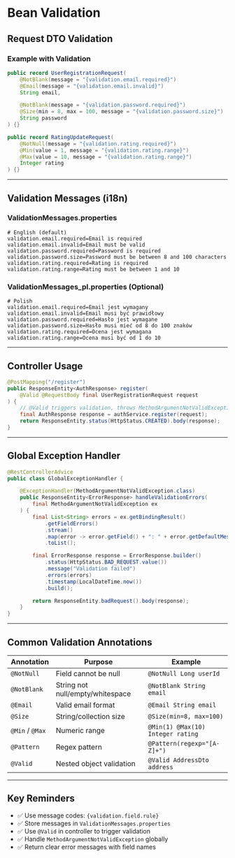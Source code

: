 # Bean Validation

## Request DTO Validation

### Example with Validation

```java
public record UserRegistrationRequest(
    @NotBlank(message = "{validation.email.required}")
    @Email(message = "{validation.email.invalid}")
    String email,

    @NotBlank(message = "{validation.password.required}")
    @Size(min = 8, max = 100, message = "{validation.password.size}")
    String password
) {}

public record RatingUpdateRequest(
    @NotNull(message = "{validation.rating.required}")
    @Min(value = 1, message = "{validation.rating.range}")
    @Max(value = 10, message = "{validation.rating.range}")
    Integer rating
) {}
```

---

## Validation Messages (i18n)

### ValidationMessages.properties

```properties
# English (default)
validation.email.required=Email is required
validation.email.invalid=Email must be valid
validation.password.required=Password is required
validation.password.size=Password must be between 8 and 100 characters
validation.rating.required=Rating is required
validation.rating.range=Rating must be between 1 and 10
```

### ValidationMessages_pl.properties (Optional)

```properties
# Polish
validation.email.required=Email jest wymagany
validation.email.invalid=Email musi być prawidłowy
validation.password.required=Hasło jest wymagane
validation.password.size=Hasło musi mieć od 8 do 100 znaków
validation.rating.required=Ocena jest wymagana
validation.rating.range=Ocena musi być od 1 do 10
```

---

## Controller Usage

```java
@PostMapping("/register")
public ResponseEntity<AuthResponse> register(
    @Valid @RequestBody final UserRegistrationRequest request
) {
    // @Valid triggers validation, throws MethodArgumentNotValidException if invalid
    final AuthResponse response = authService.register(request);
    return ResponseEntity.status(HttpStatus.CREATED).body(response);
}
```

---

## Global Exception Handler

```java
@RestControllerAdvice
public class GlobalExceptionHandler {

    @ExceptionHandler(MethodArgumentNotValidException.class)
    public ResponseEntity<ErrorResponse> handleValidationErrors(
        final MethodArgumentNotValidException ex
    ) {
        final List<String> errors = ex.getBindingResult()
            .getFieldErrors()
            .stream()
            .map(error -> error.getField() + ": " + error.getDefaultMessage())
            .toList();

        final ErrorResponse response = ErrorResponse.builder()
            .status(HttpStatus.BAD_REQUEST.value())
            .message("Validation failed")
            .errors(errors)
            .timestamp(LocalDateTime.now())
            .build();

        return ResponseEntity.badRequest().body(response);
    }
}
```

---

## Common Validation Annotations

| Annotation | Purpose | Example |
|------------|---------|---------|
| `@NotNull` | Field cannot be null | `@NotNull Long userId` |
| `@NotBlank` | String not null/empty/whitespace | `@NotBlank String email` |
| `@Email` | Valid email format | `@Email String email` |
| `@Size` | String/collection size | `@Size(min=8, max=100)` |
| `@Min` / `@Max` | Numeric range | `@Min(1) @Max(10) Integer rating` |
| `@Pattern` | Regex pattern | `@Pattern(regexp="[A-Z]+")` |
| `@Valid` | Nested object validation | `@Valid AddressDto address` |

---

## Key Reminders

- ✅ Use message codes: `{validation.field.rule}`
- ✅ Store messages in `ValidationMessages.properties`
- ✅ Use `@Valid` in controller to trigger validation
- ✅ Handle `MethodArgumentNotValidException` globally
- ✅ Return clear error messages with field names
